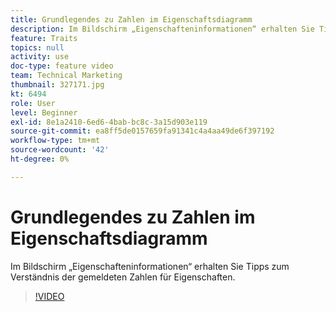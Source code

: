 ```yaml
---
title: Grundlegendes zu Zahlen im Eigenschaftsdiagramm
description: Im Bildschirm „Eigenschafteninformationen“ erhalten Sie Tipps zum Verständnis der gemeldeten Zahlen für Eigenschaften.
feature: Traits
topics: null
activity: use
doc-type: feature video
team: Technical Marketing
thumbnail: 327171.jpg
kt: 6494
role: User
level: Beginner
exl-id: 8e1a2410-6ed6-4bab-bc8c-3a15d903e119
source-git-commit: ea8ff5de0157659fa91341c4a4aa49de6f397192
workflow-type: tm+mt
source-wordcount: '42'
ht-degree: 0%

---
```


# Grundlegendes zu Zahlen im Eigenschaftsdiagramm

Im Bildschirm „Eigenschafteninformationen“ erhalten Sie Tipps zum Verständnis der gemeldeten Zahlen für Eigenschaften.

>[!VIDEO](https://video.tv.adobe.com/v/340521/?quality=12&learn=on&captions=ger)
